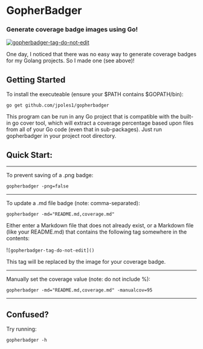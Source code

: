 # GopherBadger
### Generate coverage badge images using Go!

<a href='https://github.com/jpoles1/gopherbadger' target='_blank'>![gopherbadger-tag-do-not-edit](https://img.shields.io/badge/Go%20Coverage-68%25-brightgreen.svg?longCache=true&style=flat)</a>

One day, I noticed that there was no easy way to generate coverage badges for my Golang projects. So I made one (see above)! 

## Getting Started 

To install the executeable (ensure your $PATH contains $GOPATH/bin):

```
go get github.com/jpoles1/gopherbadger
```

This program can be run in any Go project that is compatible with the built-in go cover tool, which will extract a coverage percentage based upon files from all of your Go code (even that in sub-packages). Just run gopherbadger in your project root directory.

## Quick Start:

<hr>

To prevent saving of a .png badge:

`gopherbadger -png=false`

<hr>

To update a .md file badge (note: comma-separated):

`gopherbadger -md="README.md,coverage.md"`

Either enter a Markdown file that does not already exist, or a Markdown file (like your README.md) that contains the following tag somewhere in the contents:

!`[gopherbadger-tag-do-not-edit]()`

This tag will be replaced by the image for your coverage badge. 

<hr>

Manually set the coverage value (note: do not include %):

`gopherbadger -md="README.md,coverage.md" -manualcov=95`

<hr>

## Confused?

Try running:

```
gopherbadger -h
```
